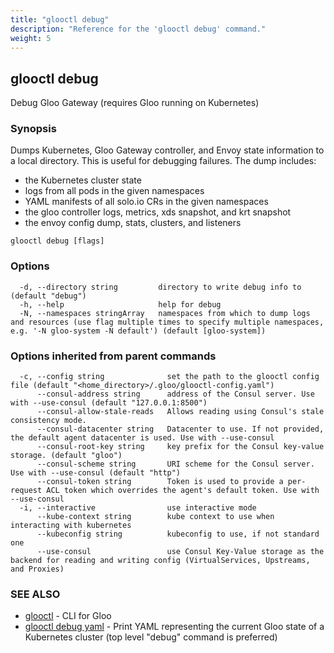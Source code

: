 ```yaml
---
title: "glooctl debug"
description: "Reference for the 'glooctl debug' command."
weight: 5
---
```

## glooctl debug

Debug Gloo Gateway (requires Gloo running on Kubernetes)

### Synopsis

Dumps Kubernetes, Gloo Gateway controller, and Envoy state information to a local directory. This is useful for debugging failures. The dump includes:
- the Kubernetes cluster state
- logs from all pods in the given namespaces
- YAML manifests of all solo.io CRs in the given namespaces
- the gloo controller logs, metrics, xds snapshot, and krt snapshot
- the envoy config dump, stats, clusters, and listeners

```
glooctl debug [flags]
```

### Options

```
  -d, --directory string         directory to write debug info to (default "debug")
  -h, --help                     help for debug
  -N, --namespaces stringArray   namespaces from which to dump logs and resources (use flag multiple times to specify multiple namespaces, e.g. '-N gloo-system -N default') (default [gloo-system])
```

### Options inherited from parent commands

```
  -c, --config string              set the path to the glooctl config file (default "<home_directory>/.gloo/glooctl-config.yaml")
      --consul-address string      address of the Consul server. Use with --use-consul (default "127.0.0.1:8500")
      --consul-allow-stale-reads   Allows reading using Consul's stale consistency mode.
      --consul-datacenter string   Datacenter to use. If not provided, the default agent datacenter is used. Use with --use-consul
      --consul-root-key string     key prefix for the Consul key-value storage. (default "gloo")
      --consul-scheme string       URI scheme for the Consul server. Use with --use-consul (default "http")
      --consul-token string        Token is used to provide a per-request ACL token which overrides the agent's default token. Use with --use-consul
  -i, --interactive                use interactive mode
      --kube-context string        kube context to use when interacting with kubernetes
      --kubeconfig string          kubeconfig to use, if not standard one
      --use-consul                 use Consul Key-Value storage as the backend for reading and writing config (VirtualServices, Upstreams, and Proxies)
```

### SEE ALSO

* [glooctl](../glooctl)	 - CLI for Gloo
* [glooctl debug yaml](../glooctl_debug_yaml)	 - Print YAML representing the current Gloo state of a Kubernetes cluster (top level "debug" command is preferred)

